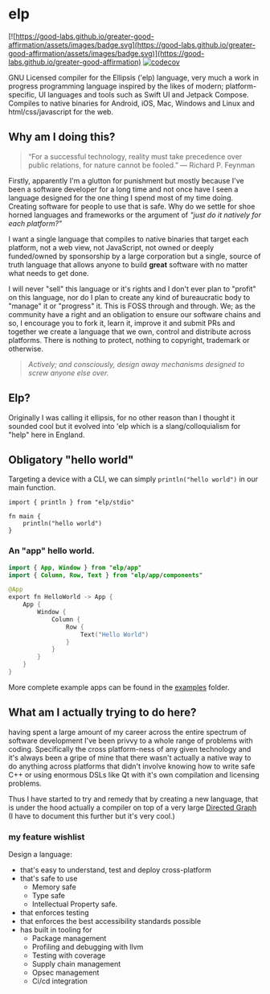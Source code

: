 # elp

[![https://good-labs.github.io/greater-good-affirmation/assets/images/badge.svg](https://good-labs.github.io/greater-good-affirmation/assets/images/badge.svg)](https://good-labs.github.io/greater-good-affirmation)
[![codecov](https://codecov.io/gh/elp-lang/elp/graph/badge.svg?token=YKcXc1uHNW)](https://codecov.io/gh/elp-lang/elp)

GNU Licensed compiler for the Ellipsis ('elp) language, very much a work in progress programming language inspired by the likes of modern; platform-specific, UI languages and tools such as Swift UI and Jetpack Compose. Compiles to native binaries for Android, iOS, Mac, Windows and Linux and html/css/javascript for the web.

## Why am I doing this?

> “For a successful technology, reality must take precedence over public relations, for nature cannot be fooled.”
> ― Richard P. Feynman

Firstly, apparently I'm a glutton for punishment but mostly because I've been a software developer for a long time and not once have I seen a language designed for the one thing I spend most of my time doing. Creating software for people to use that is safe. Why do we settle for shoe horned languages and frameworks or the argument of _"just do it natively for each platform?"_

I want a single language that compiles to native binaries that target each platform, not a web view, not JavaScript, not owned or deeply funded/owned by sponsorship by a large corporation but a single, source of truth language that allows anyone to build **great** software with no matter what needs to get done.

I will never "sell" this language or it's rights and I don't ever plan to "profit" on this language, nor do I plan to create any kind of bureaucratic body to "manage" it or "progress" it. This is FOSS through and through. We; as the community have a right and an obligation to ensure our software chains and so, I encourage you to fork it, learn it, improve it and submit PRs and together we create a language that we own, control and distribute across platforms. There is nothing to protect, nothing to copyright, trademark or otherwise.

>_Actively; and consciously, design away mechanisms designed to screw anyone else over._

## Elp?

Originally I was calling it ellipsis, for no other reason than I thought it sounded cool but it evolved into 'elp which is a slang/colloquialism for "help" here in England.

## Obligatory "hello world"

Targeting a device with a CLI, we can simply `println("hello world")` in our main function.

```
import { println } from "elp/stdio"

fn main {
    println("hello world")
}
```

### An "app" hello world.

```kotlin
import { App, Window } from "elp/app"
import { Column, Row, Text } from "elp/app/components"

@App
export fn HelloWorld -> App {
	App {
		Window {
			Column {
				Row {
					Text("Hello World")
				}
			}
		}
	}
}
```

More complete example apps can be found in the [examples](https://github.com/elp-lang/elpc/tree/main/examples) folder.

## What am I actually trying to do here?

having spent a large amount of my career across the entire spectrum of software development I've been privvy to a whole range of problems with coding. Specifically the cross platform-ness of any given technology and it's always been a gripe of mine that there wasn't actually a native way to do anything across platforms that didn't involve knowing how to write safe C++ or using enormous DSLs like Qt with it's own compilation and licensing problems.

Thus I have started to try and remedy that by creating a new language, that is under the hood actually a compiler on top of a very large [Directed Graph](https://en.wikipedia.org/wiki/Directed_graph) (I have to document this further but it's very cool.)

### my feature wishlist

Design a language:

* that's easy to understand, test and deploy cross-platform
* that's safe to use
  * Memory safe
  * Type safe
  * Intellectual Property safe.
* that enforces testing
* that enforces the best accessibility standards possible
* has built in tooling for
  * Package management
  * Profiling and debugging with llvm
  * Testing with coverage
  * Supply chain management
  * Opsec management
  * Ci/cd integration
